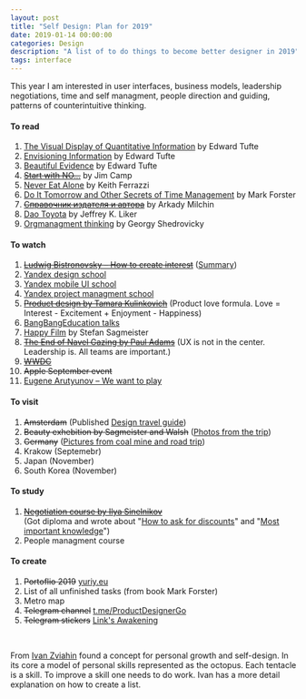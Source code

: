 ```yaml
---
layout: post
title: "Self Design: Plan for 2019"
date: 2019-01-14 00:00:00
categories: Design
description: "A list of to do things to become better designer in 2019"
tags: interface
---
```


This year I am interested in user interfaces, business models, leadership negotiations, time and self managment, people direction and guiding, patterns of counterintuitive thinking. 

#### To read

1. [The Visual Display of Quantitative Information](https://www.edwardtufte.com/tufte/books_vdqi) by Edward Tufte
2. [Envisioning Information](https://www.edwardtufte.com/tufte/books_ei) by Edward Tufte
3. [Beautiful Evidence](https://www.edwardtufte.com/tufte/books_be) by Edward Tufte
4. [~~Start with NO...~~](https://www.amazon.com/gp/product/0609608002/ref=dbs_a_def_rwt_bibl_vppi_i0) by Jim Camp
5. [Never Eat Alone](https://www.amazon.com/Never-Eat-Alone-Expanded-Updated/dp/0385346654) by Keith Ferrazzi
6. [Do It Tomorrow and Other Secrets of Time Management](https://www.amazon.com/Tomorrow-Other-Secrets-Time-Management/dp/0340909129/?ref=ldwg03-20) by Mark Forster
7. [~~Справочник издателя и автора~~](https://store.artlebedev.ru/books/typography/spravochnik-izdatelya-i-avtora-e-book/) by Arkady Milchin
8. [Dao Toyota](https://www.amazon.com/gp/product/0071392319/ref=x_gr_w_bb?ie=UTF8&tag=x_gr_w_bb-20&linkCode=as2&camp=1789&creative=9325&creativeASIN=0071392319&SubscriptionId=1MGPYB6YW3HWK55XCGG2) by Jeffrey K. Liker
9. [Orgmanagment thinking](https://www.artlebedev.ru/izdal/orgupravlencheskoe-myshlenie/) by Georgy Shedrovicky

#### To watch

1. [~~Ludwig Bistronovsky – How to create interest~~](https://www.youtube.com/watch?v=CsFJzkNG5EY) ([Summary](/blog/how-to-create-interest))
2. [Yandex design school](https://www.youtube.com/watch?v=cLSljmk05Ss&list=PLLkvpHo_HuBMU_fM4v-VS5VbUi9QuKyDR&index=13&t=0s)
3. [Yandex mobile UI school](https://www.youtube.com/channel/UCswtUaxvXXZe3KkwMtgrj9g)
4. [Yandex project managment school](https://www.youtube.com/channel/UCQmAuu6V3kSzdIfrszr5iKg)
5. [~~Product design by Tamara Kulinkovich~~](https://vimeo.com/267044807) (Product love formula. Love = Interest - Excitement + Enjoyment - Happiness)
6. [BangBangEducation talks](https://point.bangbangeducation.ru/talks)
7. [Happy Film](https://vimeo.com/ondemand/thehappyfilm) by Stefan Sagmeister
8. [~~The End of Navel Gazing by Paul Adams~~](https://vimeo.com/275265188) (UX is not in the center. Leadership is. All teams are important.)
9. [~~WWDC~~](https://www.apple.com/apple-events/june-2019/)
10. ~~Apple September event~~
11. [Eugene Arutyunov – We want to play](https://www.youtube.com/watch?v=M_uUBqs1vfE)

#### To visit

1. ~~Amsterdam~~ (Published [Design travel guide](/blog/design-travel-guide-amsterdam))
2. ~~Beauty exhebition by Sagmeister and Walsh~~ ([Photos from the trip](https://www.icloud.com/sharedalbum/#B0FGeA5r4GGXLmr))
3. ~~Germany~~ ([Pictures from coal mine and road trip](https://yuriy.eu/trips/2019/08/15/essen.html))
4. Krakow (Septemebr)
5. Japan (November)
6. South Korea (November)

#### To study

1. [~~Negotiation course by Ilya Sinelnikov~~](https://bureau.ru/educenter/clients-distance/) <br> (Got diploma and wrote about "[How to ask for discounts](http://yuriy.eu/blog/how-to-ask-for-discount)" and "[Most important knowledge](http://yuriy.eu/blog/benefit-and-care)")
2. People managment course

#### To create

1. ~~Portoflio 2019~~ [yuriy.eu](http://yuriy.eu)
2. List of all unfinished tasks (from book Mark Forster)
4. Metro map
5. ~~Telegram channel~~ [t.me/ProductDesignerGo](https://t.me/ProductDesignerGo)
6. ~~Telegram stickers~~ [Link's Awakening](https://yuriy.eu/projects/links-awakening.html)


<br>

From [Ivan Zviahin](https://ivanzviahin.by/blog/all/octopus/)  found a concept for personal growth and self-design. In its core a model of personal skills represented as the octopus. Each tentacle is a skill. To improve a skill one needs to do work. Ivan has a more detail explanation on how to create a list.